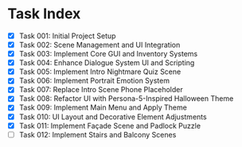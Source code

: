 # Task Index

- [x] Task 001: Initial Project Setup
- [x] Task 002: Scene Management and UI Integration
- [x] Task 003: Implement Core GUI and Inventory Systems
- [x] Task 004: Enhance Dialogue System UI and Scripting
- [x] Task 005: Implement Intro Nightmare Quiz Scene
- [x] Task 006: Implement Portrait Emotion System
- [x] Task 007: Replace Intro Scene Phone Placeholder
- [x] Task 008: Refactor UI with Persona-5-Inspired Halloween Theme
- [x] Task 009: Implement Main Menu and Apply Theme
- [x] Task 010: UI Layout and Decorative Element Adjustments
- [x] Task 011: Implement Façade Scene and Padlock Puzzle
- [ ] Task 012: Implement Stairs and Balcony Scenes
